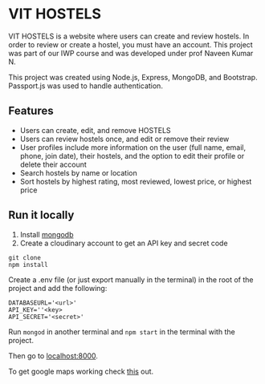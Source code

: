 # VIT HOSTELS
  

VIT HOSTELS is a website where users can create and review hostels. In order to review or create a hostel, you must have an account. This project was part of our IWP course and was developed under prof Naveen Kumar N.

This project was created using Node.js, Express, MongoDB, and Bootstrap. Passport.js was used to handle authentication.  

## Features
* Users can create, edit, and remove HOSTELS
* Users can review hostels once, and edit or remove their review
* User profiles include more information on the user (full name, email, phone, join date), their hostels, and the option to edit their profile or delete their account
* Search hostels by name or location
* Sort hostels by highest rating, most reviewed, lowest price, or highest price

## Run it locally
1. Install [mongodb](https://www.mongodb.com/)
2. Create a cloudinary account to get an API key and secret code

```
git clone
npm install
```

Create a .env file (or just export manually in the terminal) in the root of the project and add the following:  

```
DATABASEURL='<url>'
API_KEY=''<key>
API_SECRET='<secret>'
```

Run ```mongod``` in another terminal and ```npm start``` in the terminal with the project.  

Then go to [localhost:8000](http://localhost:8000/).

To get google maps working check [this](https://github.com/nax3t/google-maps-api) out.
